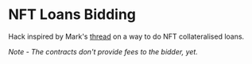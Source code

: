 # NFT Loans Bidding

Hack inspired by Mark's [thread](https://mobile.twitter.com/MarkBeylin/status/1416959609143808003) on a way to do NFT collateralised loans.

*Note - The contracts don't provide fees to the bidder, yet.*